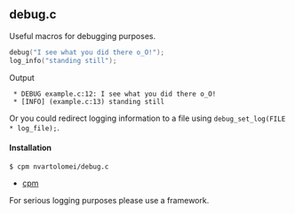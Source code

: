 ## debug.c

Useful macros for debugging purposes.

```c
debug("I see what you did there o_O!");
log_info("standing still");
```

Output

```
 * DEBUG example.c:12: I see what you did there o_O!
 * [INFO] (example.c:13) standing still
```

Or you could redirect logging information to a file using `debug_set_log(FILE * log_file);`.

#### Installation

    $ cpm nvartolomei/debug.c

* [cpm](https://github.com/visionmedia/cpm)

For serious logging purposes please use a framework.
